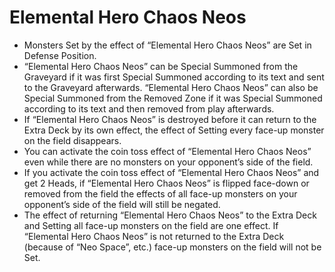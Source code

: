 # Elemental Hero Chaos Neos

*   Monsters Set by the effect of “Elemental Hero Chaos Neos” are Set in Defense Position.
*   “Elemental Hero Chaos Neos” can be Special Summoned from the Graveyard if it was first Special Summoned according to its text and sent to the Graveyard afterwards. “Elemental Hero Chaos Neos” can also be Special Summoned from the Removed Zone if it was Special Summoned according to its text and then removed from play afterwards.
*   If “Elemental Hero Chaos Neos” is destroyed before it can return to the Extra Deck by its own effect, the effect of Setting every face-up monster on the field disappears.
*   You can activate the coin toss effect of “Elemental Hero Chaos Neos” even while there are no monsters on your opponent’s side of the field.
*   If you activate the coin toss effect of “Elemental Hero Chaos Neos” and get 2 Heads, if “Elemental Hero Chaos Neos” is flipped face-down or removed from the field the effects of all face-up monsters on your opponent’s side of the field will still be negated.
*   The effect of returning “Elemental Hero Chaos Neos” to the Extra Deck and Setting all face-up monsters on the field are one effect. If “Elemental Hero Chaos Neos” is not returned to the Extra Deck (because of “Neo Space”, etc.) face-up monsters on the field will not be Set.

